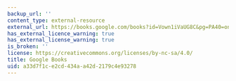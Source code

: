```yaml
---
backup_url: ''
content_type: external-resource
external_url: https://books.google.com/books?id=Vown1iVaUG8C&pg=PA40=onepage#v=onepage&q&f=false
has_external_licence_warning: true
has_external_license_warning: true
is_broken: ''
license: https://creativecommons.org/licenses/by-nc-sa/4.0/
title: Google Books
uid: a33d7f1c-e2cd-434a-a42d-2179c4e93278
---
```

